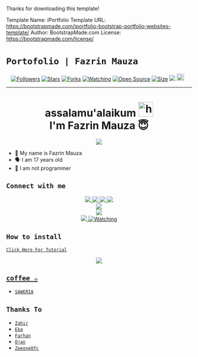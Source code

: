 Thanks for downloading this template!

Template Name: iPortfolio
Template URL: https://bootstrapmade.com/iportfolio-bootstrap-portfolio-websites-template/
Author: BootstrapMade.com
License: https://bootstrapmade.com/license/
# ```Portofolio | Fazrin Mauza```
<p align="center">
<a href="https://github.com/fazrin-mauza/followers"><img title="Followers" src="https://img.shields.io/github/followers/fazrin-mauza?color=red&style=flat-square"></a>
<a href="https://github.com/fazrin-mauza/fazrin-mauza.github.io/stargazers/"><img title="Stars" src="https://img.shields.io/github/stars/fazrin-mauza/fazrin-mauza.github.io?color=blue&style=flat-square"></a>
<a href="https://github.com/fazrin-mauza/fazrin-mauza.github.io/network/members"><img title="Forks" src="https://img.shields.io/github/forks/fazrin-mauza/fazrin-mauza.github.io?color=red&style=flat-square"></a>
<a href="https://github.com/fazrin-mauza/fazrin-mauza.github.io/watchers"><img title="Watching" src="https://img.shields.io/github/watchers/fazrin-mauza/fazrin-mauza.github.io?style=flat-square"></a>
<a href="https://github.com/fazrin-mauza/fazrin-mauza.github.io"><img title="Open Source" src="https://badges.frapsoft.com/os/v2/open-source.svg?v=103"></a>
<a href="https://github.com/zeeoneofc/Rest-api-alphabot/"><img title="Size" src="https://img.shields.io/github/repo-size/fazrin-mauza/fazrin-mauza.github.io?style=flat-square&color=green"></a>
<a href="https://hits.seeyoufarm.com"><img src="https://hits.seeyoufarm.com/api/count/incr/badge.svg?url=https%3A%2F%2Fgithub.com%2Ffazrin-mauza%2Ffazrin-mauza.github.io&count_bg=%2379C83D&title_bg=%23555555&icon=probot.svg&icon_color=%2300FF6D&title=hits&edge_flat=false"/></a>
<a href="https://github.com/fazrin-mauza/fazrin-mauza.github.io/graphs/commit-activity"><img height="20" src="https://img.shields.io/badge/Maintained%3F-yes-green.svg"></a>&nbsp;&nbsp;
</p>
<p align='center'>
    </p>

-------
<h1 align="center">assalamu'alaikum <img src="https://user-images.githubusercontent.com/1303154/88677602-1635ba80-d120-11ea-84d8-d263ba5fc3c0.gif" width="40px" alt="hi"><br>I'm Fazrin Mauza 😇 </h1>
<p align="center">
  <img src="https://c.top4top.io/p_2069qnvob1.jpg" /></>
</p>

- 👼 My name is Fazrin Mauza 
- 🗣️ I am 17 years old 
- 🔭 I am not programmer

## ```Connect with me```
<p align="center">
  <a href="https://instagram.com/fazrinmauza"><img src="https://img.shields.io/badge/Instagram-E4405F?style=for-the-badge&logo=instagram&logoColor=white"/> 
  <a href="https://tiktok.com/@fazrinmauza"><img src="https://img.shields.io/badge/Tiktok-09001E?style=for-the-badge&logo=tiktok&logoColor=white"/> 
  <a href="https://wa.me/6283110011351"><img src="https://img.shields.io/badge/WhatsApp-25D366?style=for-the-badge&logo=whatsapp&logoColor=white" />
  <a href="https://t.me/fazrinmauza"><img src="https://img.shields.io/badge/Telegram-%230088cc.svg?&style=for-the-badge&logo=telegram&logoColor=white" /> <br>
  <a href="https://youtube.com/c/xZrinva"><img src="https://img.shields.io/badge/YouTube-xZrinva-ff0000?style=for-the-badge&logo=youtube&logoColor=ff0000&link=https://youtube.com/c/zeeoneofc" /><br>
  <a name=xZrinva&label=VIEWS&style=flat-square&color=orange"/>
  <a href="https://youtube.com/c/xZrinva"><img src="https://img.shields.io/youtube/channel/subscribers/UCpbpBidDtXnAg4XcPSKEdNg?style=social" /> <br>
  <a href="https://github.com/fazrin-mauza"><img src="https://img.shields.io/badge/-GitHub-black?style=flat-square&logo=github" /> 
  <a href="https://komarev.com/ghpvc/?username=fazrin-mauza&color=blue&style=flat-square&label=Profile+Views"><img title="Watching" src="https://komarev.com/ghpvc/?username=fazrin-mauza&color=green&style=flat-square&label=Profile+View"></a>
</p>

## ```How to install```

[`Click Here For Tutorial`](https://youtu.be/BCY6V2PDDEA)<br>

<p align="center">
  <a href="https://youtu.be/BCY6V2PDDEA"><img src="https://telegra.ph/file/a5f2d77a88420560ed8c5.jpg" />
</p>



## ```coffee ☕```

- [`SAWERIA`](https://saweria.co/zeeoneofc)

## ```Thanks To```

- [`Zahir`]()
- [`Eka`]()
- [`Farhan`]()
- [`Ojan`]()
- [`ZeeoneOfc`]()
